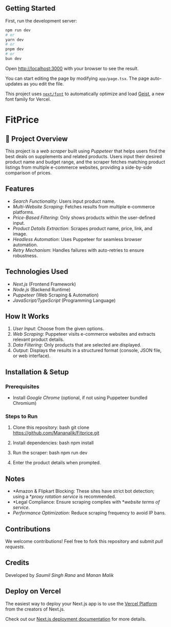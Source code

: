 ## Getting Started

First, run the development server:

```bash
npm run dev
# or
yarn dev
# or
pnpm dev
# or
bun dev
```

Open [http://localhost:3000](http://localhost:3000) with your browser to see the result.

You can start editing the page by modifying `app/page.tsx`. The page auto-updates as you edit the file.

This project uses [`next/font`](https://nextjs.org/docs/app/building-your-application/optimizing/fonts) to automatically optimize and load [Geist](https://vercel.com/font), a new font family for Vercel.

# FitPrice

## 📌 Project Overview

This project is a *web scraper* built using *Puppeteer* that helps users find the best deals on supplements and related products. Users input their desired product name and budget range, and the scraper fetches matching product listings from multiple e-commerce websites, providing a side-by-side comparison of prices.

##  Features

-  *Search Functionality*: Users input product name.
-  *Multi-Website Scraping*: Fetches results from multiple e-commerce platforms.
-  *Price-Based Filtering*: Only shows products within the user-defined input.
-  *Product Details Extraction*: Scrapes product name, price, link, and image.
-  *Headless Automation*: Uses Puppeteer for seamless browser automation.
-  *Retry Mechanism*: Handles failures with auto-retries to ensure robustness.

##  Technologies Used

- *Next.js*  (Frontend Framework)
- *Node.js*  (Backend Runtime)
- *Puppeteer* (Web Scraping & Automation)
- *JavaScript/TypeScript*  (Programming Language)

##  How It Works

1. *User Input*: Choose from the given options.
2. *Web Scraping*: Puppeteer visits e-commerce websites and extracts relevant product details.
3. *Data Filtering*: Only products that are selected are displayed.
4. *Output*: Displays the results in a structured format (console, JSON file, or web interface).

##  Installation & Setup

### Prerequisites

- Install *Google Chrome* (optional, if not using Puppeteer bundled Chromium)

### Steps to Run

1. Clone this repository:
   bash
   git clone https://github.com/Mananalik/Fitprice.git
   
2. Install dependencies:
   bash
   npm install
   
3. Run the scraper:
   bash
   npm run dev
   
4. Enter the product details when prompted.



##  Notes

- *Amazon & Flipkart Blocking: These sites have strict bot detection; using a **proxy rotation service* is recommended.
- *Legal Compliance: Ensure scraping complies with **website terms of service*.
- *Performance Optimization*: Reduce scraping frequency to avoid IP bans.

## Contributions

We welcome contributions! Feel free to fork this repository and submit *pull requests*.

##  Credits

Developed by *Saumil Singh Rana* and *Manan Malik*

## Deploy on Vercel

The easiest way to deploy your Next.js app is to use the [Vercel Platform](https://vercel.com/new?utm_medium=default-template&filter=next.js&utm_source=create-next-app&utm_campaign=create-next-app-readme) from the creators of Next.js.

Check out our [Next.js deployment documentation](https://nextjs.org/docs/app/building-your-application/deploying) for more details.
